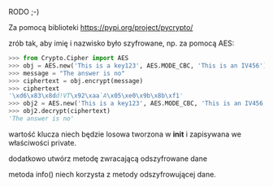 RODO ;-)

Za pomocą biblioteki https://pypi.org/project/pycrypto/

zrób tak, aby imię i nazwisko było szyfrowane, np. za pomocą AES:

```python
>>> from Crypto.Cipher import AES
>>> obj = AES.new('This is a key123', AES.MODE_CBC, 'This is an IV456')
>>> message = "The answer is no"
>>> ciphertext = obj.encrypt(message)
>>> ciphertext
'\xd6\x83\x8dd!VT\x92\xaa`A\x05\xe0\x9b\x8b\xf1'
>>> obj2 = AES.new('This is a key123', AES.MODE_CBC, 'This is an IV456')
>>> obj2.decrypt(ciphertext)
'The answer is no'
```
wartość klucza niech będzie losowa tworzona w __init__ i zapisywana we właściwości private.

dodatkowo utwórz metodę zwracającą odszyfrowane dane

metoda info() niech korzysta z metody odszyfrowującej dane.